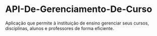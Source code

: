 # API-De-Gerenciamento-De-Curso
Aplicação que permite à instituição de ensino gerenciar seus cursos, disciplinas, alunos e professores de forma eficiente.
